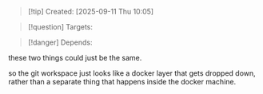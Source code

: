 
>[!tip] Created: [2025-09-11 Thu 10:05]

>[!question] Targets: 

>[!danger] Depends: 

these two things could just be the same.

so the git workspace just looks like a docker layer that gets dropped down, rather than a separate thing that happens inside the docker machine.